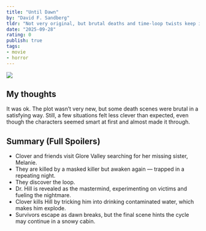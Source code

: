 ```yaml
---
title: "Until Dawn"
by: "David F. Sandberg"
tldr: "Not very original, but brutal deaths and time-loop twists keep it entertaining."
date: "2025-09-28"
rating: 0
publish: true
tags:
- movie
- horror
---
```


![](/posts/2025-0928-until-dawn.webp)

## My thoughts
It was ok. The plot wasn’t very new, but some death scenes were brutal in a satisfying way. Still, a few situations felt less clever than expected, even though the characters seemed smart at first and almost made it through.

## Summary (Full Spoilers)
- Clover and friends visit Glore Valley searching for her missing sister, Melanie.
- They are killed by a masked killer but awaken again — trapped in a repeating night.
- They discover the loop.
- Dr. Hill is revealed as the mastermind, experimenting on victims and fueling the nightmare.
- Clover kills Hill by tricking him into drinking contaminated water, which makes him explode.
- Survivors escape as dawn breaks, but the final scene hints the cycle may continue in a snowy cabin.
